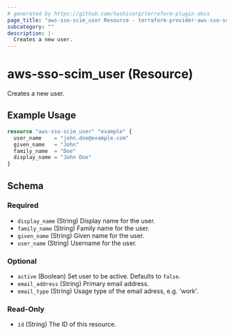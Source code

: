 ```yaml
---
# generated by https://github.com/hashicorp/terraform-plugin-docs
page_title: "aws-sso-scim_user Resource - terraform-provider-aws-sso-scim"
subcategory: ""
description: |-
  Creates a new user.
---
```


# aws-sso-scim_user (Resource)

Creates a new user.

## Example Usage

```terraform
resource "aws-sso-scim_user" "example" {
  user_name    = "john.doe@example.com"
  given_name   = "John"
  family_name  = "Doe"
  display_name = "John Doe"
}
```

<!-- schema generated by tfplugindocs -->
## Schema

### Required

- `display_name` (String) Display name for the user.
- `family_name` (String) Family name for the user.
- `given_name` (String) Given name for the user.
- `user_name` (String) Username for the user.

### Optional

- `active` (Boolean) Set user to be active. Defaults to `false`.
- `email_address` (String) Primary email address.
- `email_type` (String) Usage type of the email adress, e.g. 'work'.

### Read-Only

- `id` (String) The ID of this resource.


